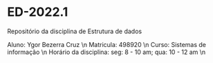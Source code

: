 # ED-2022.1
Repositório da disciplina de Estrutura de dados

Aluno: Ygor Bezerra Cruz \n
Matricula: 498920 \n
Curso: Sistemas de informação \n
Horário da disciplina: seg: 8 - 10 am; qua: 10 - 12 am \n
